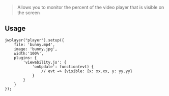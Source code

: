 > Allows you to monitor the percent of the video player that is visible on the screen

## Usage
```
jwplayer("player").setup({
    file: 'bunny.mp4',
    image: 'bunny.jpg',
    width:'100%',
    plugins: {
        'viewability.js': {
            'onUpdate': function(evt) {
                // evt => {visible: {x: xx.xx, y: yy.yy}
            }
        }
    }
});
```
